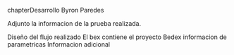 chapterDesarrollo
Byron Paredes

Adjunto la informacion de la prueba realizada.

Diseño del flujo realizado
El bex contiene el proyecto
Bedex informacion de parametricas
Informacion adicional
